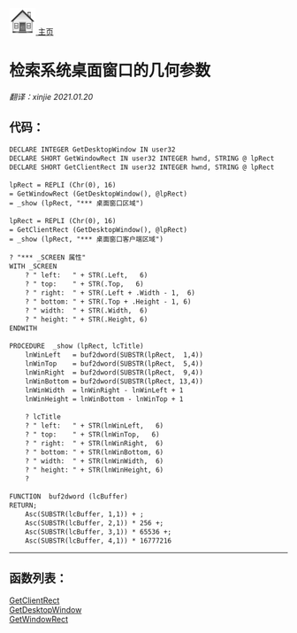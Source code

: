 [<img src="../images/home.png"> 主页 ](https://github.com/VFP9/Win32API)  

# 检索系统桌面窗口的几何参数
_翻译：xinjie  2021.01.20_

## 代码：
```foxpro  
DECLARE INTEGER GetDesktopWindow IN user32
DECLARE SHORT GetWindowRect IN user32 INTEGER hwnd, STRING @ lpRect
DECLARE SHORT GetClientRect IN user32 INTEGER hwnd, STRING @ lpRect

lpRect = REPLI (Chr(0), 16)
= GetWindowRect (GetDesktopWindow(), @lpRect)
= _show (lpRect, "*** 桌面窗口区域")
	
lpRect = REPLI (Chr(0), 16)
= GetClientRect (GetDesktopWindow(), @lpRect)
= _show (lpRect, "*** 桌面窗口客户端区域")

? "*** _SCREEN 属性"
WITH _SCREEN
	? "	left:   " + STR(.Left,   6)
	? "	top:	" + STR(.Top,	6)
	? "	right:  " + STR(.Left + .Width - 1,  6)
	? "	bottom: " + STR(.Top + .Height - 1, 6)
	? "	width:  " + STR(.Width,  6)
	? "	height: " + STR(.Height, 6)
ENDWITH

PROCEDURE  _show (lpRect, lcTitle)
	lnWinLeft   = buf2dword(SUBSTR(lpRect,  1,4))
	lnWinTop	= buf2dword(SUBSTR(lpRect,  5,4))
	lnWinRight  = buf2dword(SUBSTR(lpRect,  9,4))
	lnWinBottom = buf2dword(SUBSTR(lpRect, 13,4))
	lnWinWidth  = lnWinRight - lnWinLeft + 1
	lnWinHeight = lnWinBottom - lnWinTop + 1

	? lcTitle
	? "	left:   " + STR(lnWinLeft,   6)
	? "	top:	" + STR(lnWinTop,	6)
	? "	right:  " + STR(lnWinRight,  6)
	? "	bottom: " + STR(lnWinBottom, 6)
	? "	width:  " + STR(lnWinWidth,  6)
	? "	height: " + STR(lnWinHeight, 6)
	?

FUNCTION  buf2dword (lcBuffer)
RETURN;
	Asc(SUBSTR(lcBuffer, 1,1)) + ;
	Asc(SUBSTR(lcBuffer, 2,1)) * 256 +;
	Asc(SUBSTR(lcBuffer, 3,1)) * 65536 +;
	Asc(SUBSTR(lcBuffer, 4,1)) * 16777216  
```  
***  


## 函数列表：
[GetClientRect](../libraries/user32/GetClientRect.md)  
[GetDesktopWindow](../libraries/user32/GetDesktopWindow.md)  
[GetWindowRect](../libraries/user32/GetWindowRect.md)  
